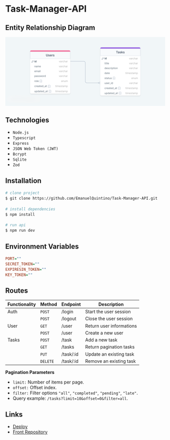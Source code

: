 # Task-Manager-API

## Entity Relationship Diagram

![ERD](./erd.png)

## Technologies

- `Node.js`
- `Typescript`
- `Express`
- `JSON Web Token (JWT)`
- `Bcrypt`
- `Sqlite`
- `Zod`

## Installation

```bash
# clone project
$ git clone https://github.com/EmanuelQuintino/Task-Manager-API.git

# install dependencies
$ npm install

# run api
$ npm run dev
```

## Environment Variables

```ini
PORT=""
SECRET_TOKEN=""
EXPIRESIN_TOKEN=""
KEY_TOKEN=""
```

## Routes

| Functionality | Method   | Endpoint  | Description              |
| ------------- | -------- | --------- | ------------------------ |
| Auth          | `POST`   | /login    | Start the user session   |
|               | `POST`   | /logout   | Close the user session   |
| User          | `GET`    | /user     | Return user informations |
|               | `POST`   | /user     | Create a new user        |
| Tasks         | `POST`   | /task     | Add a new task           |
|               | `GET`    | /tasks    | Return pagination tasks  |
|               | `PUT`    | /task/:id | Update an existing task  |
|               | `DELETE` | /task/:id | Remove an existing task  |

**Pagination Parameters**

- `limit:` Number of items per page.
- `offset:` Offset index.
- `filter:` Filter options `"all"`, `"completed"`, `"pending"`, `"late"`.
- Query example: `/tasks?limit=10&offset=0&filter=all`.

## Links

- [Deploy](https://task-manager-seven-indol.vercel.app/)
- [Front Repository](https://github.com/EmanuelQuintino/Task-Manager)
